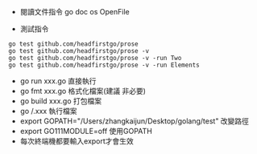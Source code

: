 * 閱讀文件指令
go doc os OpenFile

* 測試指令

```
go test github.com/headfirstgo/prose
go test github.com/headfirstgo/prose -v
go test github.com/headfirstgo/prose -v -run Two
go test github.com/headfirstgo/prose -v -run Elements
```
*  go run xxx.go  		直接執行
*  go fmt xxx.go		格式化檔案(建議 非必要)
*  go build xxx.go		打包檔案
*  go /.xxx			執行檔案
*  export GOPATH="/Users/zhangkaijun/Desktop/golang/test"		改變路徑
*  export GO111MODULE=off 使用GOPATH
*  每次終端機都要輸入export才會生效